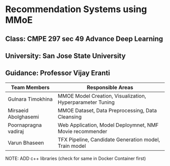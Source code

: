 # Recommendation Systems using MMoE
## Class: CMPE 297 sec 49 Advance Deep Learning
## University: San Jose State University 
## Guidance: Professor Vijay Eranti

| Team Members | Responsible Areas |
| ------------ | ----- |
| Gulnara Timokhina | MMOE Model Creation, Visualization, Hyperparameter Tuning|
|Mirsaeid Abolghasemi | MMOE Dataset, Data Preprocessing, Data Cleansing |
|Poornapragna vadiraj | Web Application, Model Deploymnet, NMF Movie recommender |
| Varun Bhaseen | TFX Pipeline, Candidate Generation model, Train model |


NOTE: ADD c++ libraries (check for same in Docker Container first)